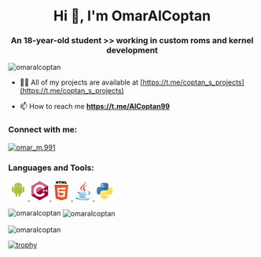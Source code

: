 <h1 align="center">Hi 👋, I'm OmarAlCoptan</h1>
<h3 align="center">An 18-year-old student >> working in custom roms and kernel development</h3>

<p align="left"> <img src="https://komarev.com/ghpvc/?username=omaralcoptan&label=Profile%20views&color=0e75b6&style=flat" alt="omaralcoptan" /> </p>

- 👨‍💻 All of my projects are available at [https://t.me/coptan_s_projects](https://t.me/coptan_s_projects)

- 📫 How to reach me **https://t.me/AlCoptan99**

<h3 align="left">Connect with me:</h3>
<p align="left">
<a href="https://instagram.com/omar_m.991" target="blank"><img align="center" src="https://raw.githubusercontent.com/rahuldkjain/github-profile-readme-generator/master/src/images/icons/Social/instagram.svg" alt="omar_m.991" height="30" width="40" /></a>
</p>

<h3 align="left">Languages and Tools:</h3>
<p align="left"> <a href="https://developer.android.com" target="_blank" rel="noreferrer"> <img src="https://raw.githubusercontent.com/devicons/devicon/master/icons/android/android-original-wordmark.svg" alt="android" width="40" height="40"/> </a> <a href="https://www.w3schools.com/cpp/" target="_blank" rel="noreferrer"> <img src="https://raw.githubusercontent.com/devicons/devicon/master/icons/cplusplus/cplusplus-original.svg" alt="cplusplus" width="40" height="40"/> </a> <a href="https://www.w3.org/html/" target="_blank" rel="noreferrer"> <img src="https://raw.githubusercontent.com/devicons/devicon/master/icons/html5/html5-original-wordmark.svg" alt="html5" width="40" height="40"/> </a> <a href="https://www.java.com" target="_blank" rel="noreferrer"> <img src="https://raw.githubusercontent.com/devicons/devicon/master/icons/java/java-original.svg" alt="java" width="40" height="40"/> </a> <a href="https://www.python.org" target="_blank" rel="noreferrer"> <img src="https://raw.githubusercontent.com/devicons/devicon/master/icons/python/python-original.svg" alt="python" width="40" height="40"/> </a> </p>




<p><img align="left" src="https://github-readme-stats.vercel.app/api/top-langs?username=omaralcoptan&show_icons=true&locale=en&layout=compact" alt="omaralcoptan" /></p>

<p>&nbsp;<img align="center" src="https://github-readme-stats.vercel.app/api?username=omaralcoptan&show_icons=true&locale=en" alt="omaralcoptan" /></p>

<p><img align="center" src="https://github-readme-streak-stats.herokuapp.com/?user=omaralcoptan&" alt="omaralcoptan" /></p>

[![trophy](https://github-profile-trophy.vercel.app/?username=OmarAlCoptan&theme=onedark)](https://github.com/ryo-ma/github-profile-trophy)
